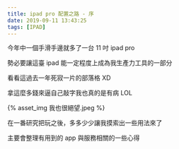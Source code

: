 ```yaml
---
title: ipad pro 配置之路 - 序
date: 2019-09-11 13:43:25
tags: [IPAD]
---
```



今年中一個手滑手邊就多了一台 11 吋 ipad pro

勢必要讓這臺 ipad 能一定程度上成為我生產力工具的一部分

看看這過去一年死寂一片的部落格 XD

拿這麼多錢來逼自己敲字我也真的是有病 LOL

{% asset_img 我也很絕望.jpeg %}

<!--more-->


在一番研究把玩之後，多多少少讓我摸索出一些用法來了

主要會整理有用到的 app 與服務相關的一些心得


